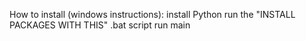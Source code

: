 How to install (windows instructions):
install Python
run the "INSTALL PACKAGES WITH THIS" .bat script
run main
